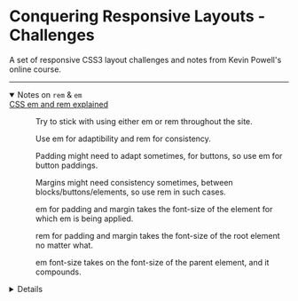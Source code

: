 <h1>Conquering Responsive Layouts - Challenges</h1>
<p>A set of responsive CSS3 layout challenges and notes from Kevin Powell's online course.</p>

<hr>

<details open>
    <summary>Notes on <code>rem</code> & <code>em</code></summary>
    <a href="https://www.youtube.com/watch?v=_-aDOAMmDHI">CSS em and rem explained</a>
    <ul>
        <ul>Try to stick with using either em or rem throughout the site.</ul>
        <ul>Use em for adaptibility and rem for consistency.</ul>
        <ul>Padding might need to adapt sometimes, for buttons, so use em for button paddings.</ul>
        <ul>Margins might need consistency sometimes, between blocks/buttons/elements, so use rem in such cases.</ul>
        <ul>em for padding and margin takes the font-size of the element for which em is being applied.</ul>
        <ul>rem for padding and margin takes the font-size of the root element no matter what.</ul>
        <ul>em font-size takes on the font-size of the parent element, and it compounds.</ul>
    </ul>
<details>

<details open>
    <summary><b>Using Percentages for Width, and Avoiding Heights</b></summary>
    <p>Learned that using percentage for width is recommended for responsive layouts. Also, height should not be used in many cases to avoid overflowing content when displaying the webpage in smaller viewport sizes.</p>
    <ul>
        <li>👨‍💻 <a href="https://github.com/jiparkdev/conquer-responsive-layouts/tree/master/percentages-width">Source Code</a></li>
        <li>🔗 <a href="https://jiparkdev.github.io/conquer-responsive-layouts/percentages-width">Live Demo</a></li>
    </ul>
</details>

<details open>
    <summary><b>Using Max-Width and Width Properties</b></summary>
    <p>Learned that max-width property could help us in avoiding the issue of content stretching out too much on larger viewport sizes. So, the recommendation is to have both widths as a percentage and max-width as a fixed value.</p>
    <ul>
        <li>👨‍💻 <a href="https://github.com/jiparkdev/conquer-responsive-layouts/tree/master/percentages-width">Source Code</a></li>
        <li>🔗 <a href="https://jiparkdev.github.io/conquer-responsive-layouts/max-width">Live Demo</a></li>
    </ul>
</details>
